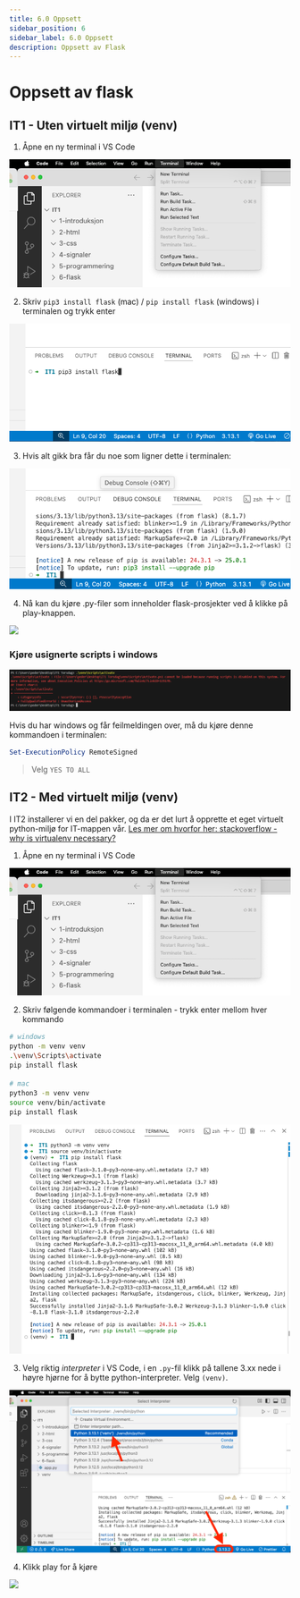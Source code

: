 ```yaml
---
title: 6.0 Oppsett
sidebar_position: 6
sidebar_label: 6.0 Oppsett
description: Oppsett av Flask
---
```


# Oppsett av flask

## IT1 - Uten virtuelt miljø (venv)

1. Åpne en ny terminal i VS Code

![](./bilder/oppsett/1-ny-terminal.png)

2. Skriv `pip3 install flask` (mac) / `pip install flask` (windows) i terminalen og trykk enter

![](./bilder/oppsett/2-uten-venv.png)

3. Hvis alt gikk bra får du noe som ligner dette i terminalen:

![](./bilder/oppsett/3-terminal-ferdig-uten-venv.png)

4. Nå kan du kjøre .py-filer som inneholder flask-prosjekter ved å klikke på play-knappen.

![](./bilder/oppsett/5-kjør.png)

### Kjøre usignerte scripts i windows

![](./bilder/oppsett/bilde.png)

Hvis du har windows og får feilmeldingen over, må du kjøre denne kommandoen i terminalen:

```powershell
Set-ExecutionPolicy RemoteSigned
```

> Velg `YES TO ALL`



## IT2 - Med virtuelt miljø (venv)

I IT2 installerer vi en del pakker, og da er det lurt å opprette et eget virtuelt python-miljø for IT-mappen vår.
[Les mer om hvorfor her: stackoverflow - why is virtualenv necessary?](https://stackoverflow.com/questions/23948317/why-is-virtualenv-necessary)

1. Åpne en ny terminal i VS Code

![](./bilder/oppsett/1-ny-terminal.png)

2. Skriv følgende kommandoer i terminalen - trykk enter mellom hver kommando

```bash
# windows
python -m venv venv
.\venv\Scripts\activate
pip install flask

# mac
python3 -m venv venv
source venv/bin/activate
pip install flask
```

![](./bilder/oppsett/3-terminal-ferdig.png)

3. Velg riktig _interpreter_ i VS Code, i en `.py`-fil klikk på tallene 3.xx nede i høyre hjørne for å bytte python-interpreter. Velg `(venv)`.

![](./bilder/oppsett/4-velg-interpreter.png)

4. Klikk play for å kjøre

![](./bilder/oppsett/5-kjør.png)